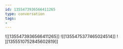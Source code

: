 ```yaml
---
id: 1355473936566411265
type: conversation
tags:
- 
---
```

![[1355473936566411265]]
![[1355475377465024514]]
![[1355510752845602819]]

